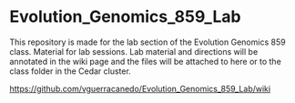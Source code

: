 # Evolution_Genomics_859_Lab

This repository is made for the lab section of the Evolution Genomics 859 class. Material for lab sessions. Lab material and directions will be annotated in the wiki page and the files will be attached to here or to the class folder in the Cedar cluster. 

https://github.com/vguerracanedo/Evolution_Genomics_859_Lab/wiki
